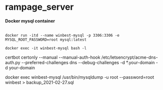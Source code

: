 # rampage_server

#### Docker mysql container

```

docker run -itd --name winbest-mysql -p 3306:3306 -e MYSQL_ROOT_PASSWORD=root mysql:latest

docker exec -it winbest-mysql bash -l

```

certbot certonly --manual --manual-auth-hook /etc/letsencrypt/acme-dns-auth.py --preferred-challenges dns --debug-challenges -d \*.your-domain -d your-domain

docker exec winbest-mysql /usr/bin/mysqldump -u root --password=root winbest > backup_2021-02-27.sql
